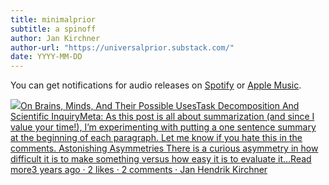 ```yaml
---
title: minimalprior
subtitle: a spinoff
author: Jan Kirchner
author-url: "https://universalprior.substack.com/"
date: YYYY-MM-DD
---
```


You can get notifications for audio releases on [Spotify](https://open.spotify.com/show/6vHVA4oHPEnt3AqJF6WB64) or [Apple Music](https://podcasts.apple.com/us/podcast/on-brains-minds-and-their-possible-uses/id1617525316).

[![](https://substackcdn.com/image/fetch/w_56,c_limit,f_auto,q_auto:good,fl_progressive:steep/https%3A%2F%2Fbucketeer-e05bbc84-baa3-437e-9518-adb32be77984.s3.amazonaws.com%2Fpublic%2Fimages%2F3c853a3b-98b1-478d-b392-7c3bd57af339_1280x1280.png)On Brains, Minds, And Their Possible UsesTask Decomposition And Scientific InquiryMeta: As this post is all about summarization (and since I value your time!), I’m experimenting with putting a one sentence summary at the beginning of each paragraph. Let me know if you hate this in the comments. Astonishing Asymmetries There is a curious asymmetry in how difficult it is to make something versus how easy it is to evaluate it…Read more3 years ago · 2 likes · 2 comments · Jan Hendrik Kirchner](https://universalprior.substack.com/p/task-decomposition-and-scientific?utm_source=substack&utm_campaign=post_embed&utm_medium=web)
